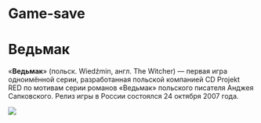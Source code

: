 # Game-save

# Ведьмак

«**Ведьмак**» (польск. Wiedźmin, англ. The Witcher) — первая игра одноимённой серии, разработанная польской компанией CD Projekt RED по мотивам серии романов «Ведьмак» польского писателя Анджея Сапковского. Релиз игры в России состоялся 24 октября 2007 года.
<div align="justify">
  <img src="https://static.wikia.nocookie.net/vedmak/images/f/f6/Oblozhka.jpeg/revision/latest?cb=20130813184649">
</div>
